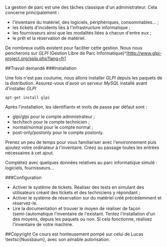 La gestion de parc est une des tâches classique d'un administrateur.
Cela concerne principalement :

* l'inventaire du matériel, des logiciels, périphériques, consommables… ;
* les tickets d'incidents liés à l'infrastructure informatique ;
* les fournisseurs ainsi que les modalités liées à chacun d'entre eux ;
* le prêt et la réservation de matériel.

De nombreux outils existent pour faciliter cette gestion.
Nous nous pencherons sur *GLPI* (Gestion Libre de Parc Informatique)^[<http://www.glpi-project.org/spip.php?lang=fr>]

##Travail demandé
###Installation

Une fois n'est pas coutume, nous allons installer *GLPI* depuis les paquets de la distribution.
Assurez-vous d'avoir un serveur *MySQL* installé avant d'installer *GLPI*

```
apt-get install glpi
```

Après l'installation, les identifiants et mots de passe par défaut sont :

* glpi/glpi pour le compte administrateur ;
* tech/tech pour le compte technicien ;
* normal/normal pour le compte normal ;
* post-only/postonly pour le compte postonly.

Prenez un peu de temps pour vous familiariser avec l'environnement puis ajoutez votre ordinateur à l'inventaire.
Créez au passage toutes les entrées nécessaires à cet ajout.

Complétez avec quelques données relatives au parc informatique simulé : logiciels, fournisseurs…

###Configuration

* Activer le système de tickets. Réaliser des tests en simulant des utilisateurs créant des tickets et des techniciens y répondant ;
* Activer le système de réservation sur du matériel créé précédemment et réservez-le.
* Lire la documentation et trouver le moyen de réaliser de façon (semi-)automatique l'inventaire de l'existant. Tentez l'installation d'un des moyens, depuis les paquets ou non. Si cela fonctionne, réalisez l'inventaire de votre machine.

##Copyright
Ce cours est honteusement pompé sur celui de Lucas \textsc{Nussbaum}, avec son aimable autorisation.
